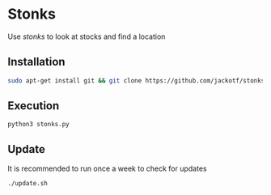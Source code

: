 # Stonks

Use _stonks_ to look at stocks and find a location

## Installation
```bash
sudo apt-get install git && git clone https://github.com/jackotf/stonks && cd stonks && chmod +x * && ./install.sh
```

## Execution

`python3 stonks.py`

## Update
It is recommended to run once a week to check for updates

`./update.sh`
